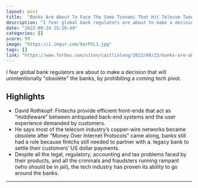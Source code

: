 ```yaml
---
layout: post
title:  "Banks Are About To Face The Same Tsunami That Hit Telecom Twenty Years Ago"
description: "I fear global bank regulators are about to make a decision that will unintentionally \"obsolete\" the banks, by prohibiting a coming tech pivot."
date: "2022-09-24 15:10:49"
categories: []
score: 99
image: "https://i.imgur.com/kGrPYL1.jpg"
tags: []
link: "https://www.forbes.com/sites/caitlinlong/2022/09/23/banks-are-about-to-face-the-same-tsunami-that-hit-telecom-twenty-years-ago/?sh=d62891c7a7a8"
---
```


I fear global bank regulators are about to make a decision that will unintentionally \"obsolete\" the banks, by prohibiting a coming tech pivot.

## Highlights

- David Rothkopf: Fintechs provide efficient front-ends that act as “middleware” between antiquated back-end systems and the user experience demanded by customers.
- He says most of the telecom industry’s copper-wire networks became obsolete after “Money Over Internet Protocols” came along, banks still had a role because fintchs still needed to partner with a. legacy bank to settle their customers’ US dollar payments.
- Despite all the legal, regulatory, accounting and tax problems faced by their products, and all the criminals and fraudsters running rampant (who should be in jail), the tech industry has proven its ability to go around the banks.

---
